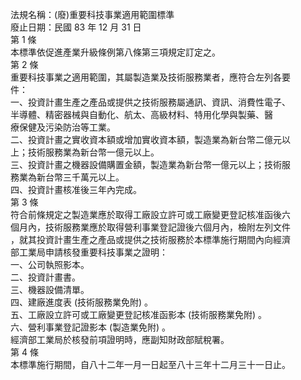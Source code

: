 法規名稱：(廢)重要科技事業適用範圍標準  
廢止日期：民國 83 年 12 月 31 日  
第 1 條  
本標準依促進產業升級條例第八條第三項規定訂定之。  
第 2 條  
重要科技事業之適用範圍，其屬製造業及技術服務業者，應符合左列各要  
件：  
一、投資計畫生產之產品或提供之技術服務屬通訊、資訊、消費性電子、  
半導體、精密器械與自動化、航太、高級材料、特用化學與製藥、醫  
療保健及污染防治等工業。  
二、投資計畫之實收資本額或增加實收資本額，製造業為新台幣二億元以  
上；技術服務業為新台幣一億元以上。  
三、投資計畫之機器設備購置金額，製造業為新台幣一億元以上；技術服  
務業為新台幣三千萬元以上。  
四、投資計畫核准後三年內完成。  
第 3 條  
符合前條規定之製造業應於取得工廠設立許可或工廠變更登記核准函後六  
個月內，技術服務業應於取得營利事業登記證後六個月內，檢附左列文件  
，就其投資計畫生產之產品或提供之技術服務於本標準施行期間內向經濟  
部工業局申請核發重要科技事業之證明：  
一、公司執照影本。  
二、投資計畫書。  
三、機器設備清單。  
四、建廠進度表 (技術服務業免附) 。  
五、工廠設立許可或工廠變更登記核准函影本 (技術服務業免附) 。  
六、營利事業登記證影本 (製造業免附) 。  
經濟部工業局於核發前項證明時，應副知財政部賦稅署。  
第 4 條  
本標準施行期間，自八十二年一月一日起至八十三年十二月三十一日止。  


